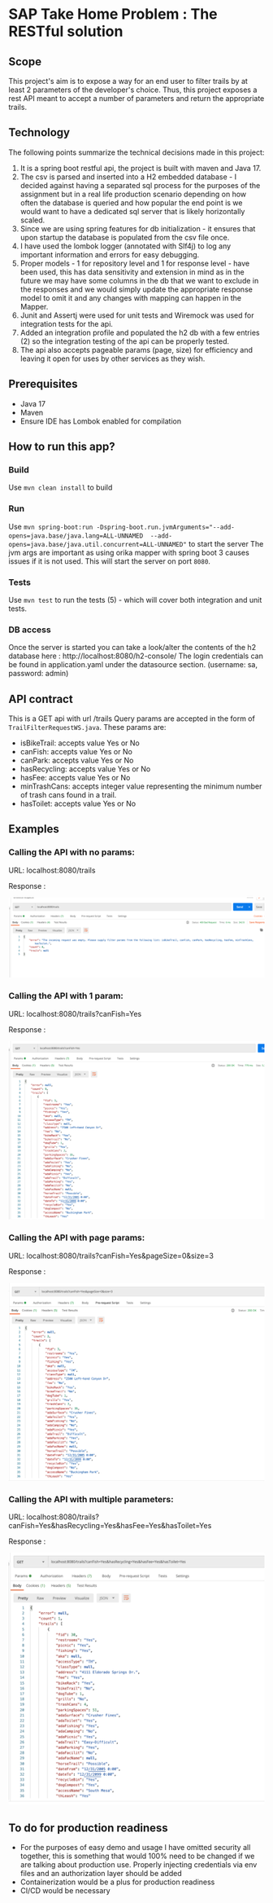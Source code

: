 # SAP Take Home Problem : The RESTful solution


## Scope
This project's aim is to expose a way for an end user to filter trails by at least 2 parameters of the developer's choice. 
Thus, this project exposes a rest API meant to accept a number of parameters and return the appropriate trails. 


## Technology
The following points summarize the technical decisions made in this project:
1. It is a spring boot restful api, the project is built with maven and Java 17. 
2. The csv is parsed and inserted into a H2 embedded database - I decided against having a separated sql process for the purposes of the assignment but in a real life production scenario depending on how often the database is queried and how popular the end point is we would want to have a dedicated sql server that is likely horizontally scaled.
3. Since we are using spring features for db initialization - it ensures that upon startup the database is populated from the csv file once.
4. I have used the lombok logger (annotated with Slf4j) to log any important information and errors for easy debugging. 
5. Proper models - 1 for repository level and 1 for response level - have been used, this has data sensitivity and extension in mind as in the future we may have some columns in the db that we want to exclude in the responses and we would simply update the appropriate response model to omit it and any changes with mapping can happen in the Mapper. 
6. Junit and Assertj were used for unit tests and Wiremock was used for integration tests for the api. 
7. Added an integration profile and populated the h2 db with a few entries (2) so the integration testing of the api can be properly tested. 
8. The api also accepts pageable params (page, size) for efficiency and leaving it open for uses by other services as they wish.  


## Prerequisites
- Java 17
- Maven
- Ensure IDE has Lombok enabled for compilation 


## How to run this app?

### Build

Use `mvn clean install` to build 

### Run

Use `mvn spring-boot:run -Dspring-boot.run.jvmArguments="--add-opens=java.base/java.lang=ALL-UNNAMED  --add-opens=java.base/java.util.concurrent=ALL-UNNAMED"` to start the server
The jvm args are important as using orika mapper with spring boot 3 causes issues if it is not used. 
This will start the server on port `8080`.

### Tests

Use `mvn test` to run the tests (5) - which will cover both integration and unit tests. 

### DB access
Once the server is started you can take a look/alter the contents of the h2 database here : http://localhost:8080/h2-console/
The login credentials can be found in application.yaml under the datasource section. (username: sa, password: admin)


## API contract
This is a GET api with url /trails 
Query params are accepted in the form of `TrailFilterRequestWS.java`. These params are:
- isBikeTrail: accepts value Yes or No
- canFish: accepts value Yes or No
- canPark: accepts value Yes or No
- hasRecycling: accepts value Yes or No
- hasFee: accepts value Yes or No
- minTrashCans: accepts integer value representing the minimum number of trash cans found in a trail. 
- hasToilet: accepts value Yes or No


## Examples

### Calling the API with no params:
URL: localhost:8080/trails

Response :

![response](/assests/noParams.png)

### Calling the API with 1 param:
URL: localhost:8080/trails?canFish=Yes

Response :

![response](/assests/1Param.png)

### Calling the API with page params:
URL: localhost:8080/trails?canFish=Yes&pageSize=0&size=3

Response :

![response](/assests/page.png)

### Calling the API with multiple parameters:
URL: localhost:8080/trails?canFish=Yes&hasRecycling=Yes&hasFee=Yes&hasToilet=Yes

Response :

![response](/assests/multiParams.png)


## To do for production readiness
- For the purposes of easy demo and usage I have omitted security all together, this is something that would 100% need to be changed if we are talking about production use. Properly injecting credentials via env files and an authorization layer should be added
- Containerization would be a plus for production readiness
- CI/CD would be necessary

